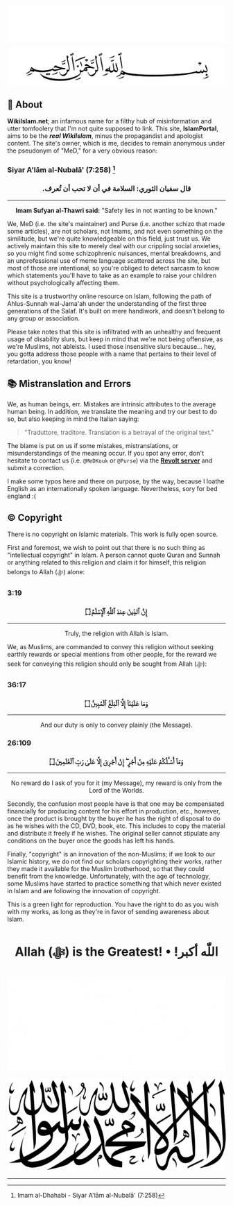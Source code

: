 <div class="dark-mode">

![BismillahDark](./Files/SVG/BismillahDark.svg 'In the name of Allah (ﷻ), Most Gracious, Most Merciful. :no-zoom')

</div>
<div class="light-mode">

![BismillahLight](./Files/SVG/BismillahLight.svg 'In the name of Allah (ﷻ), Most Gracious, Most Merciful. :no-zoom')

</div>

## 🕋 About
**WikiIslam.net**; an infamous name for a filthy hub of misinformation and utter tomfoolery that I'm not quite supposed to link. This site, **IslamPortal**, aims to be the ***real WikiIslam***, minus the propagandist and apologist content. The site's owner, which is me, decides to remain anonymous under the pseudonym of "MeD," for a very obvious reason:
<!-- tabs:start -->

### **<strong>Siyar A'lām al-Nubalā' (7:258) [^1] </strong>**
<h3><p style="text-align:center;">قال سفيان الثوري: السلامة في أن لا تحب أن تُعرف.‏</p></h3>

***

<p style="text-align:center;"><b>Imam Sufyan al-Thawri said:</b> "Safety lies in not wanting to be known."</p>

<!-- tabs:end -->

We, MeD (i.e. the site's maintainer) and Purse (i.e. another schizo that made some articles), are not scholars, not Imams, and not even something on the similitude, but we're quite knowledgeable on this field, just trust us. We actively maintain this site to merely deal with our crippling social anxieties, so you might find some schizophrenic nuisances, mental breakdowns, and an unprofessional use of meme language scattered across the site, but most of those are intentional, so you're obliged to detect sarcasm to know which statements you'll have to take as an example to raise your children without psychologically affecting them.

This site is a trustworthy online resource on Islam, following the path of Ahlus-Sunnah wal-Jama'ah under the understanding of the first three generations of the Salaf. It's built on mere handiwork, and doesn't belong to any group or association.

Please take notes that this site is infiltrated with an unhealthy and frequent usage of disability slurs, but keep in mind that we're not being offensive, as we're Muslims, not ableists. I used those insensitive slurs because... hey, you gotta address those people with a name that pertains to their level of retardation, you know!

## 📚 Mistranslation and Errors
We, as human beings, err. Mistakes are intrinsic attributes to the average human being. In addition, we translate the meaning and try our best to do so, but also keeping in mind the Italian saying:
> "Traduttore, traditore. Translation is a betrayal of the original text."

The blame is put on us if some mistakes, mistranslations, or misunderstandings of the meaning occur. If you spot any error, don't hesitate to contact us (i.e. `@MeDKouk` or `@Purse`) via the **[Revolt server](<https://rvlt.gg/9DZAjRf8>)** and submit a correction.

I make some typos here and there on purpose, by the way, because I loathe English as an internationally spoken language. Nevertheless, sory for bed england :(

## ©️ Copyright
There is no copyright on Islamic materials. This work is fully open source.

First and foremost, we wish to point out that there is no such thing as "intellectual copyright" in Islam. A person cannot quote Quran and Sunnah or anything related to this religion and claim it for himself, this religion belongs to Allah (ﷻ) alone:
<!-- tabs:start -->

### **<strong>3:19</strong>**
<h3><p style="text-align:center;">إِنَّ ٱلدِّينَ عِندَ ٱللَّهِ ٱلْإِسْلَٰمُ ۝</p></h3>

***

<p style="text-align:center;">Truly, the religion with Allah is Islam.</p>

<!-- tabs:end -->

We, as Muslims, are commanded to convey this religion without seeking earthly rewards or special mentions from other people, for the reward we seek for conveying this religion should only be sought from Allah (ﷻ):
<!-- tabs:start -->

### **<strong>36:17</strong>**
<h3><p style="text-align:center;">وَمَا عَلَيْنَآ إِلَّا ٱلْبَلَٰغُ ٱلْمُبِينُ ۝</p></h3>

***

<p style="text-align:center;">And our duty is only to convey plainly (the Message).</p>


### **<strong>26:109</strong>**
<h3><p style="text-align:center;">وَمَآ أَسْـَٔلُكُمْ عَلَيْهِ مِنْ أَجْرٍ ۖ إِنْ أَجْرِىَ إِلَّا عَلَىٰ رَبِّ ٱلْعَٰلَمِينَ ۝</p></h3>

***

<p style="text-align:center;">No reward do I ask of you for it (my Message), my reward is only from the Lord of the Worlds.</p>

<!-- tabs:end -->

Secondly, the confusion most people have is that one may be compensated financially for producing content for his effort in production, etc., however, once the product is brought by the buyer he has the right of disposal to do as he wishes with the CD, DVD, book, etc. This includes to copy the material and distribute it freely if he wishes. The original seller cannot stipulate any conditions on the buyer once the goods has left his hands.

Finally, "copyright" is an innovation of the non-Muslims; if we look to our Islamic history, we do not find our scholars copyrighting their works, rather they made it available for the Muslim brotherhood, so that they could benefit from the knowledge. Unfortunately, with the age of technology, some Muslims have started to practice something that which never existed in Islam and are following the innovation of copyright.

This is a green light for reproduction. You have the right to do as you wish with my works, as long as they're in favor of sending awareness about Islam.

<h1><p style="text-align:center;">Allah (ﷻ) is the Greatest! • !اللّٰه أكبر</p></h1>

<div class="dark-mode">

![ShahadahDark](./Files/SVG/ShahadahDark.svg 'There is no god except Allah (ﷻ). Muhammad (ﷺ) is the Messenger of Allah (ﷻ). :no-zoom')

</div>
<div class="light-mode">

![ShahadahLight](./Files/SVG/ShahadahLight.svg 'There is no god except Allah (ﷻ). Muhammad (ﷺ) is the Messenger of Allah (ﷻ). :no-zoom')

</div>

***

[^1]: Imam al-Dhahabi - Siyar A'lām al-Nubalā' (7:258)